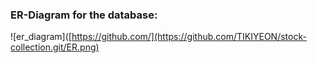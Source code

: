 



 ### ER-Diagram for the database:
![er_diagram]([https://github.com/](https://github.com/TIKIYEON/stock-collection.git/ER.png)
